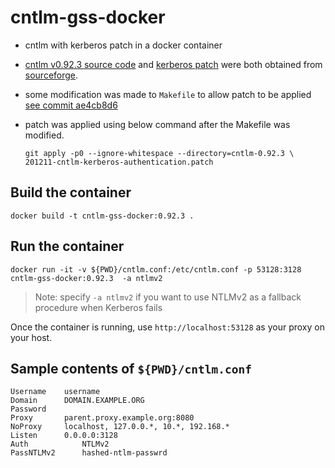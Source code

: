 # cntlm-gss-docker
- cntlm with kerberos patch in a docker container

- [cntlm v0.92.3 source code](https://sourceforge.net/projects/cntlm/files/cntlm/cntlm%200.92.3/) and [kerberos patch](https://sourceforge.net/p/cntlm/feature-requests/_discuss/thread/4a3be422/22d0/attachment/201211-cntlm-kerberos-authentication.patch) were both obtained from [sourceforge](https://sourceforge.net/projects/cntlm).

- some modification was made to `Makefile` to allow patch to be applied [see commit ae4cb8d6](https://github.com/maksteel/cntlm-gss-docker/commit/ab986db365f0c5809891c64dd035244ced6372a2)

- patch was applied using below command after the Makefile was modified.
    ```
    git apply -p0 --ignore-whitespace --directory=cntlm-0.92.3 \
    201211-cntlm-kerberos-authentication.patch 
    ```

## Build the container
```
docker build -t cntlm-gss-docker:0.92.3 .
```

## Run the container
```
docker run -it -v ${PWD}/cntlm.conf:/etc/cntlm.conf -p 53128:3128 cntlm-gss-docker:0.92.3  -a ntlmv2
```

> Note: specify `-a ntlmv2` if you want to use NTLMv2 as a fallback procedure when Kerberos fails

Once the container is running, use `http://localhost:53128` as your proxy on your host.

## Sample contents of `${PWD}/cntlm.conf`
```
Username    username
Domain      DOMAIN.EXAMPLE.ORG
Password
Proxy       parent.proxy.example.org:8080
NoProxy     localhost, 127.0.0.*, 10.*, 192.168.*
Listen      0.0.0.0:3128
Auth            NTLMv2
PassNTLMv2      hashed-ntlm-passwrd
```